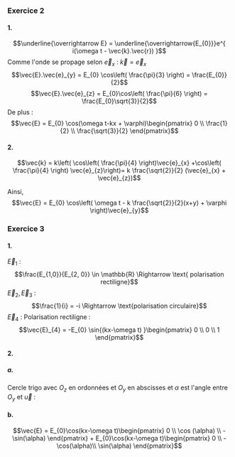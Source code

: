 ### Exercice 2
#### 1.
$$\underline{\overrightarrow E} = \underline{\overrightarrow{E_{0}}}e^{ i(\omega t - \vec{k}.\vec{r}) }$$
Comme l'onde se propage selon $\vec{e}_{x}$ : $\vec{k} = \vec{e}_{x}$
$$\vec{E}.\vec{e}_{y} = E_{0} \cos\left( \frac{\pi}{3} \right) = \frac{E_{0}}{2}$$
$$\vec{E}.\vec{e}_{z} = E_{0}\cos\left( \frac{\pi}{6} \right) = \frac{E_{0}\sqrt{3}}{2}$$
De plus : 
$$\vec{E} = E_{0} \cos(\omega t-kx + \varphi)\begin{pmatrix}
0 \\
\frac{1}{2} \\
\frac{\sqrt{3}}{2}
\end{pmatrix}$$

#### 2.
$$\vec{k} = k\left( \cos\left( \frac{\pi}{4} \right)\vec{e}_{x} +\cos\left( \frac{\pi}{4} \right) \vec{e}_{z}\right)= k \frac{\sqrt{2}}{2} (\vec{e}_{x} + \vec{e}_{z})$$

Ainsi,
$$\vec{E} = E_{0} \cos\left( \omega t - k \frac{\sqrt{2}}{2}(x+y) + \varphi \right)\vec{e}_{y}$$

### Exercice 3
#### 1.
$\vec{E}_{1}$ : 
$$\frac{E_{1,0}}{E_{2, 0}}  \in \mathbb{R} \Rightarrow \text{ polarisation rectiligne}$$
$\vec{E}_{2}, \vec{E}_{3}$ : 
$$\frac{1}{i} = -i \Rightarrow \text{polarisation circulaire}$$
$\vec{E}_{4}$ : 
Polarisation rectiligne : 
$$\vec{E}_{4} = -E_{0} \sin{(kx-\omega t) }\begin{pmatrix}
0 \\
0 \\
1
\end{pmatrix}$$

#### 2.
##### a.
Cercle trigo avec $O_{z}$ en ordonnées et $O_{y}$ en abscisses et $\alpha$ est l'angle entre $O_{y}$ et $\vec{u}$ : 

#### b.
$$\vec{E} = E_{0}\cos(kx-\omega t)\begin{pmatrix}
0 \\
\cos (\alpha) \\
-\sin(\alpha)
\end{pmatrix} + E_{0}\cos(kx-\omega t)\begin{pmatrix}
0 \\
-\cos(\alpha)\\
\sin(\alpha)
\end{pmatrix}$$

